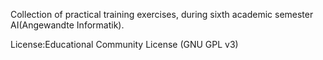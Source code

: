 Collection of practical training exercises, during sixth academic semester AI(Angewandte Informatik).

License:Educational Community License (GNU GPL v3)